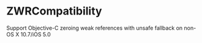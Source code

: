 ZWRCompatibility
================
Support Objective-C zeroing weak references with unsafe fallback on non-OS X 10.7/iOS 5.0
